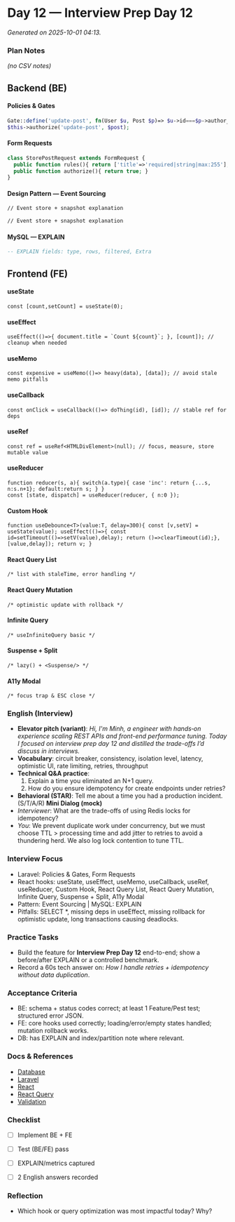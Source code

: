 # Day 12 — Interview Prep Day 12

_Generated on 2025-10-01 04:13._

### Plan Notes
_(no CSV notes)_

## Backend (BE)

#### Policies & Gates
```php
Gate::define('update-post', fn(User $u, Post $p)=> $u->id===$p->author_id);
$this->authorize('update-post', $post);
```

#### Form Requests
```php
class StorePostRequest extends FormRequest {
  public function rules(){ return ['title'=>'required|string|max:255']; }
  public function authorize(){ return true; }
}
```

#### Design Pattern — Event Sourcing
```txt
// Event store + snapshot explanation
```
```txt
// Event store + snapshot explanation
```

#### MySQL — EXPLAIN
```sql
-- EXPLAIN fields: type, rows, filtered, Extra
```

## Frontend (FE)

#### useState
```tsx
const [count,setCount] = useState(0);
```

#### useEffect
```tsx
useEffect(()=>{ document.title = `Count ${count}`; }, [count]); // cleanup when needed
```

#### useMemo
```tsx
const expensive = useMemo(()=> heavy(data), [data]); // avoid stale memo pitfalls
```

#### useCallback
```tsx
const onClick = useCallback(()=> doThing(id), [id]); // stable ref for deps
```

#### useRef
```tsx
const ref = useRef<HTMLDivElement>(null); // focus, measure, store mutable value
```

#### useReducer
```tsx
function reducer(s, a){ switch(a.type){ case 'inc': return {...s, n:s.n+1}; default:return s; } }
const [state, dispatch] = useReducer(reducer, { n:0 });
```

#### Custom Hook
```tsx
function useDebounce<T>(value:T, delay=300){ const [v,setV] = useState(value); useEffect(()=>{ const id=setTimeout(()=>setV(value),delay); return ()=>clearTimeout(id);},[value,delay]); return v; }
```

#### React Query List
```tsx
/* list with staleTime, error handling */
```

#### React Query Mutation
```tsx
/* optimistic update with rollback */
```

#### Infinite Query
```tsx
/* useInfiniteQuery basic */
```

#### Suspense + Split
```tsx
/* lazy() + <Suspense/> */
```

#### A11y Modal
```tsx
/* focus trap & ESC close */
```

### English (Interview)
- **Elevator pitch (variant)**: *Hi, I'm Minh, a engineer with hands‑on experience scaling REST APIs and front-end performance tuning. Today I focused on interview prep day 12 and distilled the trade-offs I’d discuss in interviews.*
- **Vocabulary**: circuit breaker, consistency, isolation level, latency, optimistic UI, rate limiting, retries, throughput
- **Technical Q&A practice**:  
  1) Explain a time you eliminated an N+1 query.  
  2) How do you ensure idempotency for create endpoints under retries?
- **Behavioral (STAR)**: Tell me about a time you had a production incident. (S/T/A/R)
**Mini Dialog (mock)**
- *Interviewer*: What are the trade-offs of using Redis locks for idempotency?
- *You*: We prevent duplicate work under concurrency, but we must choose TTL > processing time and add jitter to retries to avoid a thundering herd. We also log lock contention to tune TTL.



### Interview Focus
- Laravel: Policies & Gates, Form Requests
- React hooks: useState, useEffect, useMemo, useCallback, useRef, useReducer, Custom Hook, React Query List, React Query Mutation, Infinite Query, Suspense + Split, A11y Modal
- Pattern: Event Sourcing | MySQL: EXPLAIN
- Pitfalls: SELECT *, missing deps in useEffect, missing rollback for optimistic update, long transactions causing deadlocks.


### Practice Tasks
- Build the feature for **Interview Prep Day 12** end-to-end; show a before/after EXPLAIN or a controlled benchmark.
- Record a 60s tech answer on: *How I handle retries + idempotency without data duplication*. 


### Acceptance Criteria
- BE: schema + status codes correct; at least 1 Feature/Pest test; structured error JSON.
- FE: core hooks used correctly; loading/error/empty states handled; mutation rollback works.
- DB: has EXPLAIN and index/partition note where relevant.


### Docs & References
- [Database](https://dev.mysql.com/doc/)
- [Laravel](https://laravel.com/docs)
- [React](https://react.dev/learn)
- [React Query](https://tanstack.com/query/latest)
- [Validation](https://laravel.com/docs/validation)

### Checklist
- [ ] Implement BE + FE
- [ ] Test (BE/FE) pass
- [ ] EXPLAIN/metrics captured
- [ ] 2 English answers recorded


### Reflection
- Which hook or query optimization was most impactful today? Why?